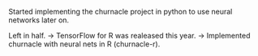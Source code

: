 Started implementing the churnacle project in python to use neural networks later on.

Left in half. -> TensorFlow for R was realeased this year. -> Implemented churnacle with neural nets in R (churnacle-r).
